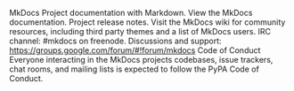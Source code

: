 MkDocs Project documentation with Markdown. View the MkDocs documentation. Project release notes. Visit the MkDocs wiki for community resources, including third party themes and a list of MkDocs users. IRC channel: #mkdocs on freenode. Discussions and support: https://groups.google.com/forum/#!forum/mkdocs Code of Conduct Everyone interacting in the MkDocs projects codebases, issue trackers, chat rooms, and mailing lists is expected to follow the PyPA Code of Conduct.